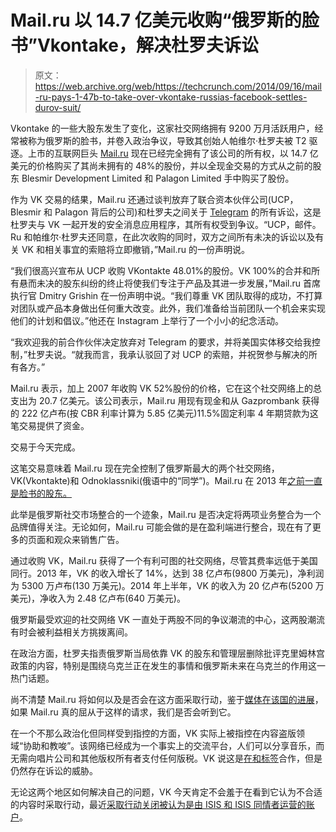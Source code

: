 # Mail.ru 以 14.7 亿美元收购“俄罗斯的脸书”Vkontake，解决杜罗夫诉讼

> 原文：<https://web.archive.org/web/https://techcrunch.com/2014/09/16/mail-ru-pays-1-47b-to-take-over-vkontake-russias-facebook-settles-durov-suit/>

Vkontake 的一些大股东发生了变化，这家社交网络拥有 9200 万月活跃用户，经常被称为俄罗斯的脸书，并卷入政治争议，导致其创始人帕维尔·杜罗夫被 T2 驱逐。上市的互联网巨头 [Mail.ru](https://web.archive.org/web/20230404014628/http://mail.ru/) 现在已经完全拥有了该公司的所有权，以 14.7 亿美元的价格购买了其尚未拥有的 48%的股份，并以全现金交易的方式从之前的股东 Blesmir Development Limited 和 Palagon Limited 手中购买了股份。

作为 VK 交易的结果，Mail.ru 还通过谈判放弃了联合资本伙伴公司(UCP，Blesmir 和 Palagon 背后的公司)和杜罗夫之间关于 [Telegram](https://web.archive.org/web/20230404014628/http://telegram.org/) 的所有诉讼，这是杜罗夫与 VK 一起开发的安全消息应用程序，其所有权受到争议。“UCP，邮件。Ru 和帕维尔·杜罗夫还同意，在此次收购的同时，双方之间所有未决的诉讼以及有关 VK 和相关事宜的索赔将立即撤销，”Mail.ru 的一份声明说。

“我们很高兴宣布从 UCP 收购 VKontakte 48.01%的股份。VK 100%的合并和所有悬而未决的股东纠纷的终止将使我们专注于产品及其进一步发展，”Mail.ru 首席执行官 Dmitry Grishin 在一份声明中说。“我们尊重 VK 团队取得的成功，不打算对团队或产品本身做出任何重大改变。此外，我们准备给当前团队一个机会来实现他们的计划和倡议。”他还在 Instagram 上举行了一个小小的纪念活动。

“我欢迎我的前合作伙伴决定放弃对 Telegram 的要求，并将美国实体移交给我控制，”杜罗夫说。“就我而言，我承认驳回了对 UCP 的索赔，并祝贺参与解决的所有各方。”

Mail.ru 表示，加上 2007 年收购 VK 52%股份的价格，它在这个社交网络上的总支出为 20.7 亿美元。该公司表示，Mail.ru 用现有现金和从 Gazprombank 获得的 222 亿卢布(按 CBR 利率计算为 5.85 亿美元)11.5%固定利率 4 年期贷款为这笔交易提供了资金。

交易于今天完成。

这笔交易意味着 Mail.ru 现在完全控制了俄罗斯最大的两个社交网络，VK(Vkontakte)和 Odnoklassniki(俄语中的“同学”)。Mail.ru 在 2013 年[之前一直是脸书的股东。](https://web.archive.org/web/20230404014628/http://www.reuters.com/article/2013/09/05/us-mailru-results-idUSBRE98409720130905)

此举是俄罗斯社交市场整合的一个迹象，Mail.ru 是否决定将两项业务整合为一个品牌值得关注。无论如何，Mail.ru 可能会做的是在盈利端进行整合，现在有了更多的页面和观众来销售广告。

通过收购 VK，Mail.ru 获得了一个有利可图的社交网络，尽管其费率远低于美国同行。2013 年，VK 的收入增长了 14%，达到 38 亿卢布(9800 万美元)，净利润为 5300 万卢布(130 万美元)。2014 年上半年，VK 的收入为 20 亿卢布(5200 万美元)，净收入为 2.48 亿卢布(640 万美元)。

俄罗斯最受欢迎的社交网络 VK 一直处于两股不同的争议潮流的中心，这两股潮流有时会被利益相关方挑拨离间。

在政治方面，杜罗夫指责俄罗斯当局依靠 VK 的股东和管理层删除批评克里姆林宫政策的内容，特别是围绕乌克兰正在发生的事情和俄罗斯未来在乌克兰的作用这一热门话题。

尚不清楚 Mail.ru 将如何以及是否会在这方面采取行动，鉴于[媒体在该国的进展](https://web.archive.org/web/20230404014628/http://www.newyorker.com/magazine/2014/08/11/watching-eclipse)，如果 Mail.ru 真的屈从于这样的请求，我们是否会听到它。

在一个不那么政治化但同样受到指控的方面，VK 实际上被指控在内容盗版领域“协助和教唆”。该网络已经成为一个事实上的交流平台，人们可以分享音乐，而无需向唱片公司和其他版权所有者支付任何版税。VK 说这是[在和标签](https://web.archive.org/web/20230404014628/https://techcrunch.com/2013/12/27/nine-big-music-labels-plan-to-sue-vkontakte-the-facebook-of-russia-over-6000-illegal-music-tracks/)合作，但是仍然存在诉讼的威胁。

无论这两个地区如何解决自己的问题，VK 今天肯定不会羞于在看到它认为不合适的内容时采取行动，最近[采取行动关闭被认为是由 ISIS 和 ISIS 同情者运营的账户](https://web.archive.org/web/20230404014628/http://mashable.com/2014/09/12/isis-islamic-state-vkontakte-russia/)。